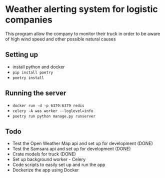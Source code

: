# Weather alerting system for logistic companies
This program allow the company to monitor their truck in order to be aware of high wind speed and other possible natural causes

## Setting up

- install python and docker
- `pip install poetry`
- `poetry install`


## Running the server

- `docker run -d -p 6379:6379 redis`
- `celery -A was worker --loglevel=info`
- `poetry run python manage.py runserver`


## Todo

- Test the Open Weather Map api and set up for development (DONE)
- Test the Samsara api and set up for development (DONE)
- Crate models for truck (DONE)
- Set up background worker - Celery
- Code scripts to easily set up and run the app
- Dockerize the app using Docker